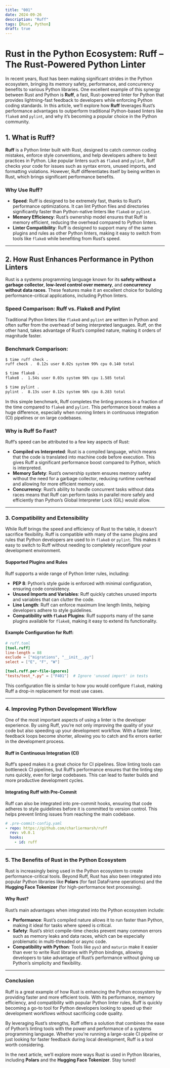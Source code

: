 ```yaml
---
title: "001"
date: 2024-09-26
description: "Ruff"
tags: [Rust, Python]
draft: true
---
```



# Rust in the Python Ecosystem: Ruff – The Rust-Powered Python Linter

In recent years, Rust has been making significant strides in the Python ecosystem, bringing its memory safety, performance, and concurrency benefits to various Python libraries. One excellent example of this synergy between Rust and Python is **Ruff**, a fast, Rust-powered linter for Python that provides lightning-fast feedback to developers while enforcing Python coding standards. In this article, we’ll explore how **Ruff** leverages Rust’s performance advantages to outperform traditional Python-based linters like `flake8` and `pylint`, and why it’s becoming a popular choice in the Python community.

## 1. What is Ruff?

**Ruff** is a Python linter built with Rust, designed to catch common coding mistakes, enforce style conventions, and help developers adhere to best practices in Python. Like popular linters such as `flake8` and `pylint`, Ruff checks your code for issues such as syntax errors, unused imports, and formatting violations. However, Ruff differentiates itself by being written in Rust, which brings significant performance benefits.

### Why Use Ruff?

- **Speed**: Ruff is designed to be extremely fast, thanks to Rust’s performance optimizations. It can lint Python files and directories significantly faster than Python-native linters like `flake8` or `pylint`.
- **Memory Efficiency**: Rust’s ownership model ensures that Ruff is memory efficient, reducing the overhead compared to Python linters.
- **Linter Compatibility**: Ruff is designed to support many of the same plugins and rules as other Python linters, making it easy to switch from tools like `flake8` while benefiting from Rust’s speed.

---

## 2. How Rust Enhances Performance in Python Linters

Rust is a systems programming language known for its **safety without a garbage collector**, **low-level control over memory**, and **concurrency without data races**. These features make it an excellent choice for building performance-critical applications, including Python linters.

### Speed Comparison: Ruff vs. Flake8 and Pylint

Traditional Python linters like `flake8` and `pylint` are written in Python and often suffer from the overhead of being interpreted languages. Ruff, on the other hand, takes advantage of Rust’s compiled nature, making it orders of magnitude faster.

### Benchmark Comparison:

```bash
$ time ruff check .
ruff check .  0.12s user 0.02s system 99% cpu 0.140 total

$ time flake8 .
flake8 .  1.54s user 0.03s system 98% cpu 1.585 total

$ time pylint .
pylint .  8.13s user 0.12s system 98% cpu 8.283 total
```

In this simple benchmark, Ruff completes the linting process in a fraction of the time compared to `flake8` and `pylint`. This performance boost makes a huge difference, especially when running linters in continuous integration (CI) pipelines or on large codebases.

### Why is Ruff So Fast?

Ruff’s speed can be attributed to a few key aspects of Rust:

- **Compiled vs Interpreted**: Rust is a compiled language, which means that the code is translated into machine code before execution. This gives Ruff a significant performance boost compared to Python, which is interpreted.
- **Memory Safety**: Rust’s ownership system ensures memory safety without the need for a garbage collector, reducing runtime overhead and allowing for more efficient memory use.
- **Concurrency**: Rust’s ability to handle concurrent tasks without data races means that Ruff can perform tasks in parallel more safely and efficiently than Python’s Global Interpreter Lock (GIL) would allow.

---

### 3. Compatibility and Extensibility

While Ruff brings the speed and efficiency of Rust to the table, it doesn’t sacrifice flexibility. Ruff is compatible with many of the same plugins and rules that Python developers are used to in `flake8` or `pylint`. This makes it easy to switch to Ruff without needing to completely reconfigure your development environment.

#### Supported Plugins and Rules

Ruff supports a wide range of Python linter rules, including:

- **PEP 8**: Python’s style guide is enforced with minimal configuration, ensuring code consistency.
- **Unused Imports and Variables**: Ruff quickly catches unused imports and variables that can clutter the code.
- **Line Length**: Ruff can enforce maximum line length limits, helping developers adhere to style guidelines.
- **Compatibility with `flake8` Plugins**: Ruff supports many of the same plugins available for `flake8`, making it easy to extend its functionality.

#### Example Configuration for Ruff:

```toml
# ruff.toml
[tool.ruff]
line-length = 88
exclude = ["migrations", "__init__.py"]
select = ["E", "F", "W"]

[tool.ruff.per-file-ignores]
"tests/test_*.py" = ["F401"]  # Ignore 'unused import' in tests
```

This configuration file is similar to how you would configure `flake8`, making Ruff a drop-in replacement for most use cases.

---

### 4. Improving Python Development Workflow

One of the most important aspects of using a linter is the developer experience. By using Ruff, you’re not only improving the quality of your code but also speeding up your development workflow. With a faster linter, feedback loops become shorter, allowing you to catch and fix errors earlier in the development process.

#### Ruff in Continuous Integration (CI)

Ruff’s speed makes it a great choice for CI pipelines. Slow linting tools can bottleneck CI pipelines, but Ruff’s performance ensures that the linting step runs quickly, even for large codebases. This can lead to faster builds and more productive development cycles.

#### Integrating Ruff with Pre-Commit

Ruff can also be integrated into pre-commit hooks, ensuring that code adheres to style guidelines before it is committed to version control. This helps prevent linting issues from reaching the main codebase.

```yaml
# .pre-commit-config.yaml
- repo: https://github.com/charliermarsh/ruff
  rev: v0.0.1
  hooks:
    - id: ruff
```

---

### 5. The Benefits of Rust in the Python Ecosystem

Rust is increasingly being used in the Python ecosystem to create performance-critical tools. Beyond Ruff, Rust has also been integrated into popular Python libraries like **Polars** (for fast DataFrame operations) and the **Hugging Face Tokenizer** (for high-performance text processing).

#### Why Rust?

Rust’s main advantages when integrated into the Python ecosystem include:

- **Performance**: Rust’s compiled nature allows it to run faster than Python, making it ideal for tasks where speed is critical.
- **Safety**: Rust’s strict compile-time checks prevent many common errors such as memory leaks and data races, which can be especially problematic in multi-threaded or async code.
- **Compatibility with Python**: Tools like `pyo3` and `maturin` make it easier than ever to write Rust libraries with Python bindings, allowing developers to take advantage of Rust’s performance without giving up Python’s simplicity and flexibility.

---

### Conclusion

Ruff is a great example of how Rust is enhancing the Python ecosystem by providing faster and more efficient tools. With its performance, memory efficiency, and compatibility with popular Python linter rules, Ruff is quickly becoming a go-to tool for Python developers looking to speed up their development workflows without sacrificing code quality.

By leveraging Rust’s strengths, Ruff offers a solution that combines the ease of Python’s linting tools with the power and performance of a systems programming language. Whether you're running a large-scale CI pipeline or just looking for faster feedback during local development, Ruff is a tool worth considering.

In the next article, we’ll explore more ways Rust is used in Python libraries, including **Polars** and the **Hugging Face Tokenizer**. Stay tuned!
